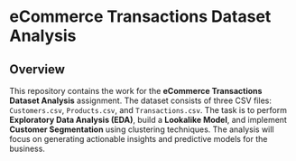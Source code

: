 # eCommerce Transactions Dataset Analysis

## Overview

This repository contains the work for the **eCommerce Transactions Dataset Analysis** assignment. The dataset consists of three CSV files: `Customers.csv`, `Products.csv`, and `Transactions.csv`. The task is to perform **Exploratory Data Analysis (EDA)**, build a **Lookalike Model**, and implement **Customer Segmentation** using clustering techniques. The analysis will focus on generating actionable insights and predictive models for the business.
